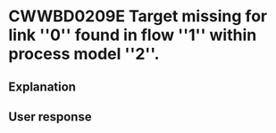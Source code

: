 # CWWBD0209E Target missing for link ''0'' found in flow ''1'' within process model ''2''.

## Explanation

## User response